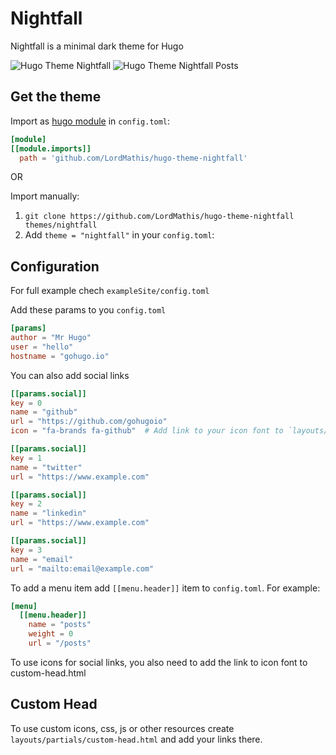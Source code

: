 # Nightfall

Nightfall is a minimal dark theme for Hugo

![Hugo Theme Nightfall](https://raw.githubusercontent.com/LordMathis/hugo-theme-nightfall/main/images/screenshot.png)
![Hugo Theme Nightfall Posts](https://raw.githubusercontent.com/LordMathis/hugo-theme-nightfall/main/images/screenshot_2.png)

## Get the theme

Import as [hugo module](https://gohugo.io/hugo-modules/use-modules/#use-a-module-for-a-theme) in `config.toml`:
```toml
[module]
[[module.imports]]
  path = 'github.com/LordMathis/hugo-theme-nightfall'
```

OR

Import manually:
1. `git clone https://github.com/LordMathis/hugo-theme-nightfall themes/nightfall`
2. Add `theme = "nightfall"` in your `config.toml`:

## Configuration

For full example chech `exampleSite/config.toml`

Add these params to you `config.toml`

```toml
[params]
author = "Mr Hugo"
user = "hello"
hostname = "gohugo.io"
```

You can also add social links

```toml
[[params.social]]
key = 0
name = "github"
url = "https://github.com/gohugoio"
icon = "fa-brands fa-github"  # Add link to your icon font to `layouts/partials/custom-head.html`

[[params.social]]
key = 1
name = "twitter"
url = "https://www.example.com"

[[params.social]]
key = 2
name = "linkedin"
url = "https://www.example.com"

[[params.social]]
key = 3
name = "email"
url = "mailto:email@example.com"
```

To add a menu item add `[[menu.header]]` item to `config.toml`. For example:

```toml
[menu]
  [[menu.header]]
    name = "posts"
    weight = 0
    url = "/posts"
```

To use icons for social links, you also need to add the link to icon font to custom-head.html


## Custom Head

To use custom icons, css, js or other resources create `layouts/partials/custom-head.html` and add your links there.
